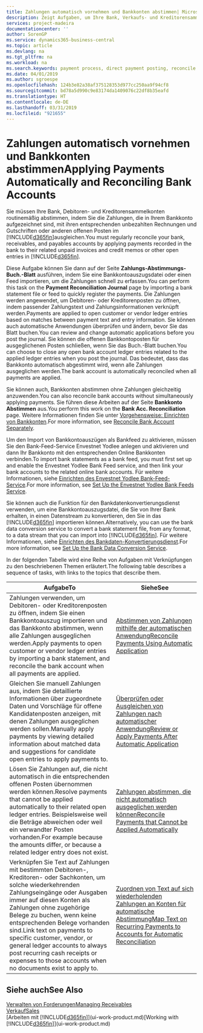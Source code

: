 ```yaml
---
title: Zahlungen automatisch vornehmen und Bankkonten abstimmen| Microsoft Docs
description: Zeigt Aufgaben, um Ihre Bank, Verkaufs- und Kreditorensammelkonte, Beitragszahlungseingänge oder Kosten auszugleichen und gleicht Zahlungen automatisch aus.
services: project-madeira
documentationcenter: ''
author: SorenGP
ms.service: dynamics365-business-central
ms.topic: article
ms.devlang: na
ms.tgt_pltfrm: na
ms.workload: na
ms.search.keywords: payment process, direct payment posting, reconcile payment, expenses, cash receipts
ms.date: 04/01/2019
ms.author: sgroespe
ms.openlocfilehash: 124b3e82a38af375128353d977cc250aa9f94cf8
ms.sourcegitcommit: bd78a5d990c9e83174da1409076c22df8b35eafd
ms.translationtype: HT
ms.contentlocale: de-DE
ms.lasthandoff: 03/31/2019
ms.locfileid: "921655"
---
```

# <a name="applying-payments-automatically-and-reconciling-bank-accounts"></a><span data-ttu-id="bb419-103">Zahlungen automatisch vornehmen und Bankkonten abstimmen</span><span class="sxs-lookup"><span data-stu-id="bb419-103">Applying Payments Automatically and Reconciling Bank Accounts</span></span>
<span data-ttu-id="bb419-104">Sie müssen Ihre Bank, Debitoren- und Kreditorensammelkonten routinemäßig abstimmen, indem Sie die Zahlungen, die in Ihrem Bankkonto aufgezeichnet sind, mit ihren entsprechenden unbezahlten Rechnungen und Gutschriften oder anderen offenen Posten im [!INCLUDE[d365fin](includes/d365fin_md.md)]ausgleichen.</span><span class="sxs-lookup"><span data-stu-id="bb419-104">You must regularly reconcile your bank, receivables, and payables accounts by applying payments recorded in the bank to their related unpaid invoices and credit memos or other open entries in [!INCLUDE[d365fin](includes/d365fin_md.md)].</span></span>  

<span data-ttu-id="bb419-105">Diese Aufgabe können Sie dann auf der Seite **Zahlungs-Abstimmungs-Buch.-Blatt** ausführen, indem Sie eine Bankkontoauszugsdatei oder einen Feed importieren, um die Zahlungen schnell zu erfassen.</span><span class="sxs-lookup"><span data-stu-id="bb419-105">You can perform this task on the **Payment Reconciliation Journal** page by importing a bank statement file or feed to quickly register the payments.</span></span> <span data-ttu-id="bb419-106">Die Zahlungen werden angewendet, um Debitoren- oder Kreditorenposten zu öffnen, indem passender Zahlungstext und Zahlungsinformationen verknüpft werden.</span><span class="sxs-lookup"><span data-stu-id="bb419-106">Payments are applied to open customer or vendor ledger entries based on matches between payment text and entry information.</span></span> <span data-ttu-id="bb419-107">Sie können auch automatische Anwendungen überprüfen und ändern, bevor Sie das Blatt buchen.</span><span class="sxs-lookup"><span data-stu-id="bb419-107">You can review and change automatic applications before you post the journal.</span></span> <span data-ttu-id="bb419-108">Sie können die offenen Bankkontoposten für ausgeglichenen Posten schließen, wenn Sie das Buch.-Blatt buchen.</span><span class="sxs-lookup"><span data-stu-id="bb419-108">You can choose to close any open bank account ledger entries related to the applied ledger entries when you post the journal.</span></span> <span data-ttu-id="bb419-109">Das bedeutet, dass das Bankkonto automatisch abgestimmt wird, wenn alle Zahlungen ausgeglichen werden.</span><span class="sxs-lookup"><span data-stu-id="bb419-109">The bank account is automatically reconciled when all payments are applied.</span></span>

<span data-ttu-id="bb419-110">Sie können auch, Bankkonten abstimmen ohne Zahlungen gleichzeitig anzuwenden.</span><span class="sxs-lookup"><span data-stu-id="bb419-110">You can also reconcile bank accounts without simultaneously applying payments.</span></span> <span data-ttu-id="bb419-111">Sie führen diese Arbeiten auf der Seite **Bankkonto Abstimmen** aus.</span><span class="sxs-lookup"><span data-stu-id="bb419-111">You perform this work on the **Bank Acc. Reconciliation** page.</span></span> <span data-ttu-id="bb419-112">Weitere Informationen finden Sie unter [Vorgehensweise: Einrichten von Bankkonten](bank-how-reconcile-bank-accounts-separately.md).</span><span class="sxs-lookup"><span data-stu-id="bb419-112">For more information, see [Reconcile Bank Account Separately](bank-how-reconcile-bank-accounts-separately.md).</span></span>   

<span data-ttu-id="bb419-113">Um den Import von Bankkontoauszügen als Bankfeed zu aktivieren, müssen Sie den Bank-Feed-Service Envestnet Yodlee anlegen und aktivieren und dann Ihr Bankkonto mit den entsprechenden Online Bankkonten verbinden.</span><span class="sxs-lookup"><span data-stu-id="bb419-113">To import bank statements as a bank feed, you must first set up and enable the Envestnet Yodlee Bank Feed service, and then link your bank accounts to the related online bank accounts.</span></span> <span data-ttu-id="bb419-114">Für weitere Informationen, siehe [Einrichten des Envestnet Yodlee Bank-Feed-Service](bank-how-setup-bank-statement-service.md).</span><span class="sxs-lookup"><span data-stu-id="bb419-114">For more information, see [Set Up the Envestnet Yodlee Bank Feeds Service](bank-how-setup-bank-statement-service.md).</span></span>  

<span data-ttu-id="bb419-115">Sie können auch die Funktion für den Bankdatenkonvertierungsdienst verwenden, um eine Bankkontoauszugsdatei, die Sie von Ihrer Bank erhalten, in einen Datenstream zu konvertieren, den Sie in das [!INCLUDE[d365fin](includes/d365fin_md.md)] importieren können.</span><span class="sxs-lookup"><span data-stu-id="bb419-115">Alternatively, you can use the bank data conversion service to convert a bank statement file, from any format, to a data stream that you can import into [!INCLUDE[d365fin](includes/d365fin_md.md)].</span></span> <span data-ttu-id="bb419-116">Für weitere Informationen, siehe [Einrichten des Bankdaten-Konvertierungsdienst](bank-how-setup-bank-data-conversion-service.md).</span><span class="sxs-lookup"><span data-stu-id="bb419-116">For more information, see [Set Up the Bank Data Conversion Service](bank-how-setup-bank-data-conversion-service.md).</span></span>  

<span data-ttu-id="bb419-117">In der folgenden Tabelle wird eine Reihe von Aufgaben mit Verknüpfungen zu den beschriebenen Themen erläutert.</span><span class="sxs-lookup"><span data-stu-id="bb419-117">The following table describes a sequence of tasks, with links to the topics that describe them.</span></span>  

| <span data-ttu-id="bb419-118">Aufgabe</span><span class="sxs-lookup"><span data-stu-id="bb419-118">To</span></span> | <span data-ttu-id="bb419-119">Siehe</span><span class="sxs-lookup"><span data-stu-id="bb419-119">See</span></span> |
| --- | --- |
| <span data-ttu-id="bb419-120">Zahlungen verwenden, um Debitoren- oder Kreditorenposten zu öffnen, indem Sie einen Bankkontoauszug importieren und das Bankkonto abstimmen, wenn alle Zahlungen ausgeglichen werden.</span><span class="sxs-lookup"><span data-stu-id="bb419-120">Apply payments to open customer or vendor ledger entries by importing a bank statement, and reconcile the bank account when all payments are applied.</span></span> |[<span data-ttu-id="bb419-121">Abstimmen von Zahlungen mithilfe der automatischen Anwendung</span><span class="sxs-lookup"><span data-stu-id="bb419-121">Reconcile Payments Using Automatic Application</span></span>](receivables-how-reconcile-payments-auto-application.md) |
| <span data-ttu-id="bb419-122">Gleichen Sie manuell Zahlungen aus, indem Sie detaillierte Informationen über zugeordnete Daten und Vorschläge für offene Kandidatenposten anzeigen, mit denen Zahlungen ausgeglichen werden sollen.</span><span class="sxs-lookup"><span data-stu-id="bb419-122">Manually apply payments by viewing detailed information about matched data and suggestions for candidate open entries to apply payments to.</span></span> |[<span data-ttu-id="bb419-123">Überprüfen oder Ausgleichen von Zahlungen nach automatischer Anwendung</span><span class="sxs-lookup"><span data-stu-id="bb419-123">Review or Apply Payments After Automatic Application</span></span>](receivables-how-review-apply-payments-auto-application.md) |
| <span data-ttu-id="bb419-124">Lösen Sie Zahlungen auf, die nicht automatisch in die entsprechenden offenen Posten übernommen werden können.</span><span class="sxs-lookup"><span data-stu-id="bb419-124">Resolve payments that cannot be applied automatically to their related open ledger entries.</span></span> <span data-ttu-id="bb419-125">Beispielsweise weil die Beträge abweichen oder weil ein verwandter Posten vorhanden.</span><span class="sxs-lookup"><span data-stu-id="bb419-125">For example because the amounts differ, or because a related ledger entry does not exist.</span></span> |[<span data-ttu-id="bb419-126">Zahlungen abstimmen, die nicht automatisch ausgeglichen werden können</span><span class="sxs-lookup"><span data-stu-id="bb419-126">Reconcile Payments that Cannot be Applied Automatically</span></span>](receivables-how-reconcile-payments-cannot-apply-auto.md) |
| <span data-ttu-id="bb419-127">Verknüpfen Sie Text auf Zahlungen mit bestimmten Debitoren-, Kreditoren- oder Sachkonten, um solche wiederkehrenden Zahlungseingänge oder Ausgaben immer auf diesen Konten als Zahlungen ohne zugehörige Belege zu buchen, wenn keine entsprechenden Belege vorhanden sind.</span><span class="sxs-lookup"><span data-stu-id="bb419-127">Link text on payments to specific customer, vendor, or general ledger accounts to always post recurring cash receipts or expenses to those accounts when no documents exist to apply to.</span></span> |[<span data-ttu-id="bb419-128">Zuordnen von Text auf sich wiederholenden Zahlungen an Konten für automatische Abstimmung</span><span class="sxs-lookup"><span data-stu-id="bb419-128">Map Text on Recurring Payments to Accounts for Automatic Reconciliation</span></span>](receivables-how-map-text-recurring-payments-accounts-auto-reconcilliation.md) |

## <a name="see-also"></a><span data-ttu-id="bb419-129">Siehe auch</span><span class="sxs-lookup"><span data-stu-id="bb419-129">See Also</span></span>
[<span data-ttu-id="bb419-130">Verwalten von Forderungen</span><span class="sxs-lookup"><span data-stu-id="bb419-130">Managing Receivables</span></span>](receivables-manage-receivables.md)  
[<span data-ttu-id="bb419-131">Verkauf</span><span class="sxs-lookup"><span data-stu-id="bb419-131">Sales</span></span>](sales-manage-sales.md)  
<span data-ttu-id="bb419-132">[Arbeiten mit [!INCLUDE[d365fin](includes/d365fin_md.md)]](ui-work-product.md)</span><span class="sxs-lookup"><span data-stu-id="bb419-132">[Working with [!INCLUDE[d365fin](includes/d365fin_md.md)]](ui-work-product.md)</span></span>
